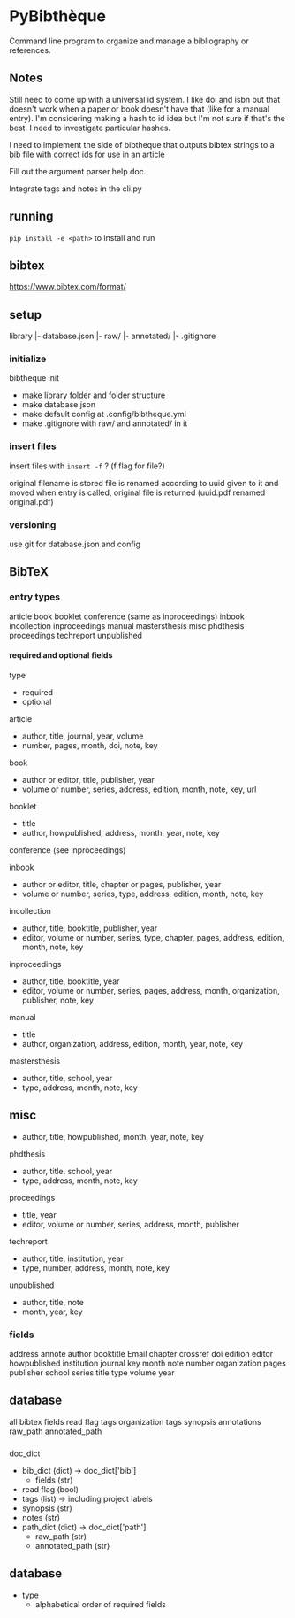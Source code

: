 # PyBibthèque

Command line program to organize and manage a bibliography or references.

## Notes

Still need to come up with a universal id system. I like doi and isbn but that doesn't work when a paper or book doesn't have that (like for a manual entry). I'm considering making a hash to id idea but I'm not sure if that's the best. I need to investigate particular hashes.

I need to implement the side of bibtheque that outputs bibtex strings to a bib file with correct ids for use in an article 

Fill out the argument parser help doc.

Integrate tags and notes in the cli.py

## running

`pip install -e <path>` to install and run

## bibtex

https://www.bibtex.com/format/

## setup

library
|- database.json
|- raw/
|- annotated/
|- .gitignore

### initialize

bibtheque init

- make library folder and folder structure
- make database.json
- make default config at .config/bibtheque.yml
- make .gitignore with raw/ and annotated/ in it


### insert files

insert files with `insert -f` ? (f flag for file?)

original filename is stored
file is renamed according to uuid given to it and moved
when entry is called, original file is returned (uuid.pdf renamed original.pdf)

### versioning

use git for database.json and config

## BibTeX

### entry types

article
book
booklet
conference (same as inproceedings)
inbook
incollection
inproceedings
manual
mastersthesis
misc
phdthesis
proceedings
techreport
unpublished

#### required and optional fields

type
- required
- optional

article
- author, title, journal, year, volume
- number, pages, month, doi, note, key

book
- author or editor, title, publisher, year
- volume or number, series, address, edition, month, note, key, url

booklet
- title
- author, howpublished, address, month, year, note, key

conference (see inproceedings)

inbook
- author or editor, title, chapter or pages, publisher, year
- volume or number, series, type, address, edition, month, note, key

incollection
- author, title, booktitle, publisher, year
- editor, volume or number, series, type, chapter, pages, address, edition, month, note, key

inproceedings
- author, title, booktitle, year
- editor, volume or number, series, pages, address, month, organization, publisher, note, key

manual
- title
- author, organization, address, edition, month, year, note, key

mastersthesis
- author, title, school, year
- type, address, month, note, key

misc
- 
- author, title, howpublished, month, year, note, key

phdthesis
- author, title, school, year
- type, address, month, note, key

proceedings
- title, year
- editor, volume or number, series, address, month, publisher

techreport
- author, title, institution, year
- type, number, address, month, note, key

unpublished
- author, title, note
- month, year, key

### fields

address
annote
author
booktitle
Email
chapter
crossref
doi
edition
editor
howpublished
institution
journal
key
month
note
number
organization
pages
publisher
school
series
title
type
volume
year

## database

all bibtex fields
read flag
tags
organization tags
synopsis
annotations
raw_path
annotated_path

###
 
doc_dict
- bib_dict (dict) -> doc_dict['bib']
    - fields (str)
- read flag (bool)
- tags (list) -> including project labels
- synopsis (str)
- notes (str)
- path_dict (dict) -> doc_dict['path']
    - raw_path (str)
    - annotated_path (str)

## database

- type
    - alphabetical order of required fields
